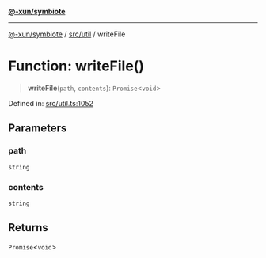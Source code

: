 [**@-xun/symbiote**](../../../README.md)

***

[@-xun/symbiote](../../../README.md) / [src/util](../README.md) / writeFile

# Function: writeFile()

> **writeFile**(`path`, `contents`): `Promise`\<`void`\>

Defined in: [src/util.ts:1052](https://github.com/Xunnamius/symbiote/blob/bf93fc6ee8086ef7d92447ad716f3811a334edee/src/util.ts#L1052)

## Parameters

### path

`string`

### contents

`string`

## Returns

`Promise`\<`void`\>
